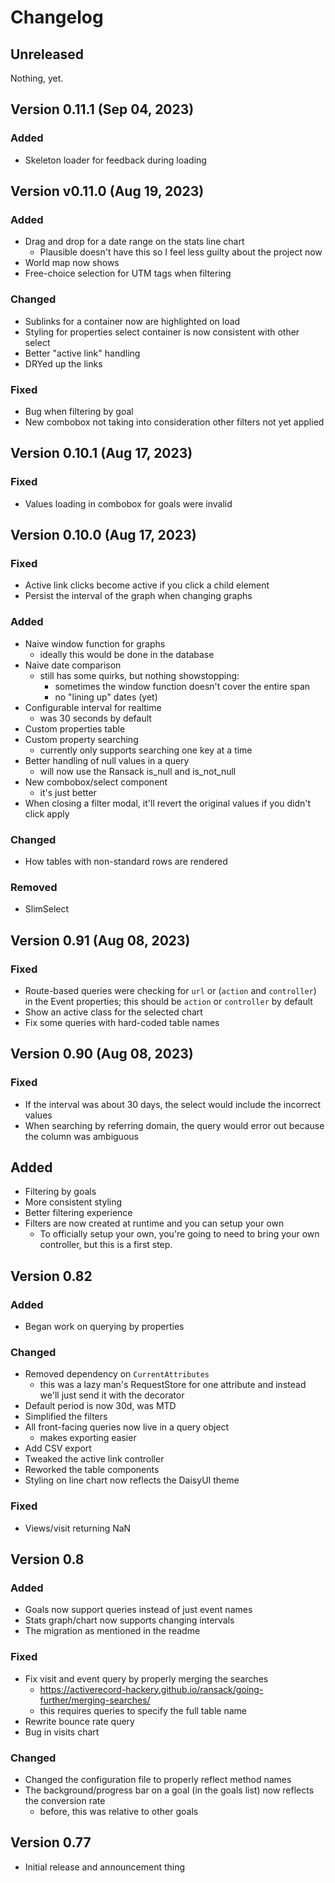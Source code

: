 # Changelog 

## Unreleased

Nothing, yet. 

## Version 0.11.1 (Sep 04, 2023)

### Added
* Skeleton loader for feedback during loading

## Version v0.11.0 (Aug 19, 2023)

### Added
* Drag and drop for a date range on the stats line chart
  - Plausible doesn't have this so I feel less guilty about the project now
* World map now shows 
* Free-choice selection for UTM tags when filtering

### Changed
* Sublinks for a container now are highlighted on load 
* Styling for properties select container is now consistent with other select 
* Better "active link" handling
* DRYed up the links

### Fixed
* Bug when filtering by goal
* New combobox not taking into consideration other filters not yet applied

## Version 0.10.1 (Aug 17, 2023)

### Fixed
* Values loading in combobox for goals were invalid 

## Version 0.10.0 (Aug 17, 2023)

### Fixed 
* Active link clicks become active if you click a child element
* Persist the interval of the graph when changing graphs

### Added
* Naive window function for graphs
  - ideally this would be done in the database
* Naive date comparison
  - still has some quirks, but nothing showstopping:
    - sometimes the window function doesn't cover the entire span
    - no "lining up" dates (yet)
* Configurable interval for realtime
  - was 30 seconds by default
* Custom properties table
* Custom property searching
  - currently only supports searching one key at a time
* Better handling of null values in a query 
  - will now use the Ransack is_null and is_not_null 
* New combobox/select component 
  - it's just better 
* When closing a filter modal, it'll revert the original values if you didn't click apply 

### Changed
* How tables with non-standard rows are rendered

### Removed
* SlimSelect 

## Version 0.91 (Aug 08, 2023)

### Fixed
* Route-based queries were checking for `url` or (`action` and `controller`) in the Event properties; this should be `action` or `controller` by default 
* Show an active class for the selected chart 
* Fix some queries with hard-coded table names 

## Version 0.90 (Aug 08, 2023)

### Fixed 
* If the interval was about 30 days, the select would include the incorrect values
* When searching by referring domain, the query would error out because the column was ambiguous 

## Added
* Filtering by goals
* More consistent styling
* Better filtering experience
* Filters are now created at runtime and you can setup your own 
  * To officially setup your own, you're going to need to bring your own controller, but this is a first step.

## Version 0.82

### Added
* Began work on querying by properties 

### Changed
* Removed dependency on `CurrentAttributes`
  * this was a lazy man's RequestStore for one attribute and instead we'll just send it with the decorator
* Default period is now 30d, was MTD
* Simplified the filters
* All front-facing queries now live in a query object
  * makes exporting easier 
* Add CSV export 
* Tweaked the active link controller
* Reworked the table components
* Styling on line chart now reflects the DaisyUI theme

### Fixed 
* Views/visit returning NaN 

## Version 0.8

### Added

* Goals now support queries instead of just event names
* Stats graph/chart now supports changing intervals 
* The migration as mentioned in the readme 

### Fixed

* Fix visit and event query by properly merging the searches
  - https://activerecord-hackery.github.io/ransack/going-further/merging-searches/
  - this requires queries to specify the full table name 
* Rewrite bounce rate query
* Bug in visits chart 

### Changed

* Changed the configuration file to properly reflect method names 
* The background/progress bar on a goal (in the goals list) now reflects the conversion rate
  - before, this was relative to other goals

## Version 0.77

* Initial release and announcement thing
